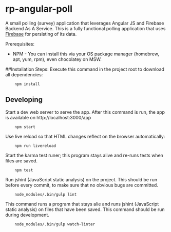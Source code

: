 # rp-angular-poll
A small polling (survey) application that leverages Angular JS and Firebase Backend As A Service.
This is a fully functional polling application that uses [Firebase](https://www.firebase.com/)
for persisting of its data.

Prerequisites:
* NPM - You can install this via your OS package manager (homebrew, apt, yum, rpm), even chocolatey
on MSW.

##Installation Steps:
Execute this command in the project root to download all dependencies:

```
    npm install
```

## Developing
Start a dev web server to serve the app. After this command is run, the app
is available on http://localhost:3000/app

```
    npm start
```

Use live reload so that HTML changes reflect on the browser automatically:

```
    npm run livereload
```

Start the karma test runer; this program stays alive and re-runs tests when
files are saved.

```
    npm test
```

Run jshint (JavaScript static analysis) on the project. This should be
run before every commit, to make sure that no obvious bugs are committed.

```
    node_modules/.bin/gulp lint
```

This command runs a program that stays alie and runs jshint (JavaScript
static analysis) on files that have been saved. This command should
be run during development.
```
    node_modules/.bin/gulp watch-linter
```
